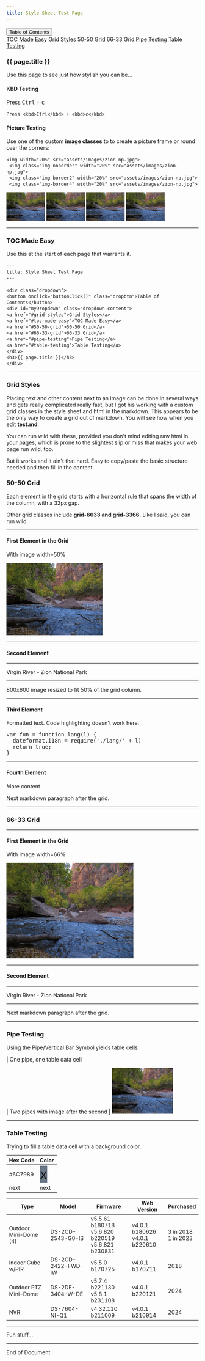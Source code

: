 ```yaml
---
title: Style Sheet Test Page
---
```


<div class="dropdown">
<button onclick="buttonClick()" class="dropbtn">Table of Contents</button>
<div id="myDropdown" class="dropdown-content">
<a href="#toc-made-easy">TOC Made Easy</a>
<a href="#grid-styles">Grid Styles</a>
<a href="#50-50-grid">50-50 Grid</a>
<a href="#66-33-grid">66-33 Grid</a>
<a href="#pipe-testing">Pipe Testing</a>
<a href="#table-testing">Table Testing</a>
</div>
<h3>{{ page.title }}</h3>
</div>

Use this page to see just how stylish you can be...

#### KBD Testing
Press <kbd>Ctrl</kbd> + <kbd>c</kbd>

```
Press <kbd>Ctrl</kbd> + <kbd>c</kbd>
```

#### Picture Testing
Use one of the custom **image classes** to to create a picture frame or round over the corners:

```
<img width="20%" src="assets/images/zion-np.jpg">
 <img class="img-noborder" width="20%" src="assets/images/zion-np.jpg">
 <img class="img-border2" width="20%" src="assets/images/zion-np.jpg">
 <img class="img-border4" width="20%" src="assets/images/zion-np.jpg">
```

<img width="20%" src="assets/images/zion-np.jpg">
 <img class="img-noborder" width="20%" src="assets/images/zion-np.jpg">
 <img class="img-border2" width="20%" src="assets/images/zion-np.jpg">
 <img class="img-border4" width="20%" src="assets/images/zion-np.jpg">

---

### TOC Made Easy
Use this at the start of each page that warrants it.

```
---
title: Style Sheet Test Page
---

<div class="dropdown">
<button onclick="buttonClick()" class="dropbtn">Table of Contents</button>
<div id="myDropdown" class="dropdown-content">
<a href="#grid-styles">Grid Styles</a>
<a href="#toc-made-easy">TOC Made Easy</a>
<a href="#50-50-grid">50-50 Grid</a>
<a href="#66-33-grid">66-33 Grid</a>
<a href="#pipe-testing">Pipe Testing</a>
<a href="#table-testing">Table Testing</a>
</div>
<h3>{{ page.title }}</h3>
</div>
```

---

### Grid Styles
Placing text and other content next to an image can be done in several ways and gets really complicated really fast, but I got his working with a custom grid classes in the style sheet and html in the markdown. This appears to be the only way to create a grid out of markdown. You will see how when you edit **test.md**.

You can run wild with these, provided you don't mind editing raw html in your pages, which is prone to the slightest slip or miss that makes your web page run wild, too.

But it works and it ain't that hard. Easy to copy/paste the basic structure needed and then fill in the content.

### 50-50 Grid
Each element in the grid starts with a horizontal rule that spans the width of the column, with a 32px gap.

Other grid classes include **grid-6633 and grid-3366**. Like I said, you can run wild.

<div class="grid-5050">
<div class="grid-c1">
<hr>
<h4>First Element in the Grid</h4>
<p>With image width=50%</p>
<img width="50%" class="img-border2" src="assets/images/zion-np.jpg">
</div>
<div class="grid-c2">
<hr>
<h4>Second Element</h4>
<hr>
<p>Virgin River - Zion National Park</p>
<hr>
<p>800x600 image resized to fit 50% of the grid column.</p>
</div>
<div class="grid-c1">
<hr>
<h4>Third Element</h4>
<p>Formatted text. Code highlighting doesn't work here.</p>
<pre>
var fun = function lang(l) {
  dateformat.i18n = require('./lang/' + l)
  return true;
}
</pre>
</div>
<div class="grid-c2">
<hr>
<h4>Fourth Element</h4>
<p>More content</p>
</div>
</div>

Next markdown paragraph after the grid.

---

### 66-33 Grid

<div class="grid-6633">
<div class="grid-c1">
<hr>
<h4>First Element in the Grid</h4>
<p>With image width=66%</p>
<img width="66%" class="img-noborder" src="assets/images/zion-np.jpg">
</div>
<div class="grid-c2">
<hr>
<h4>Second Element</h4>
<hr>
<p>Virgin River - Zion National Park</p>
<hr>
</div>
</div>

Next markdown paragraph after the grid.

---

### Pipe Testing
Using the Pipe/Vertical Bar Symbol yields table cells

| One pipe, one table data cell

| Two pipes with image after the second  | <img class="img-border2" width="160" src="assets/images/zion-np.jpg">

---

### Table Testing
Trying to fill a table data cell with a background color.

| Hex Code | Color |
| -------- | ----- |
| #6C7989 | <span style="font-size:36px;height:36px;width:36px;background:#6C7989;"> x </span> |
| next | next |

| Type | Model | Firmware | Web Version | Purchased |
| ---- | ----- | -------- | ----------- | --------- |
| Outdoor Mini-Dome (4) | DS-2CD-2543-G0-IS | v5.5.61 b180718<br>v5.6.820 b220519<br>v5.6.821 b230831 | v4.0.1 b180626<br>v4.0.1 b220610 | 3 in 2018<br>1 in 2023 |
| Indoor Cube w/PIR | DS-2CD-2422-FWD-IW | v5.5.0 b170725 | v4.0.1 b170711 | 2018  |
| Outdoor PTZ Mini-Dome | DS-2DE-3404-W-DE | v5.7.4 b221130<br>v5.8.1 b231108 | v4.0.1 b220121 | 2024 |
| NVR | DS-7604-NI-Q1 | v4.32.110 b211009 | v4.0.1 b210914 | 2024 |

---

Fun stuff...

---

End of Document
